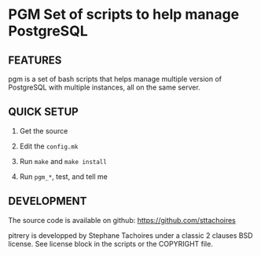 PGM Set of scripts to help manage  PostgreSQL
==============================================


FEATURES
--------

pgm is a set of bash scripts that helps manage multiple version
of PostgreSQL with multiple instances, all on the same server.

QUICK SETUP
-----------

1. Get the source

2. Edit the `config.mk`

3. Run `make` and `make install`

4. Run `pgm_*`, test, and tell me


DEVELOPMENT
-----------

The source code is available on github: https://github.com/sttachoires

pitrery is developped by Stephane Tachoires under a classic 2 clauses BSD
license. See license block in the scripts or the COPYRIGHT file.
